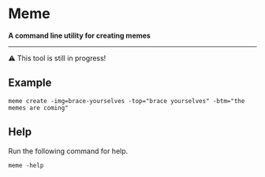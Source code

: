 # Meme
**A command line utility for creating memes**

---

:warning: This tool is still in progress!

## Example

```
meme create -img=brace-yourselves -top="brace yourselves" -btm="the memes are coming"
```

## Help

Run the following command for help.

```
meme -help
```
